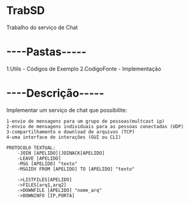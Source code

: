 # TrabSD
Trabalho do serviço de Chat


----Pastas-----
=
1.Utils - Códigos de Exemplo 
2.CodigoFonte - Implementação


----Descrição-----
=
Implementar um serviço de chat que possibilite:

	1-envio de mensagens para um grupo de pessoas(multcast ip)
	2-envio de mensagens individuais para as pessoas conectadas (UDP)
	3-compartilhamento e download de arquivos (TCP)
	4-uma interface de interações (GUI ou CLI)

	PROTOCOLO TEXTUAL:
		-JOIN [APELIDO]|JOINACK[APELIDO]
		-LEAVE [APELIDO]
		-MSG [APELIDO] "texto"
		-MSGIDV FROM [APELIDO] TO [APELIDO] "texto"

		->LISTFILES[APELIDO]
		->FILES[arq1,arq2]
		->DOWNFILE [APELIDO] "nome_arq"
		->DOWNINFO [IP,PORTA]

